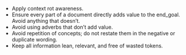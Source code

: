 - Apply context rot awareness.
- Ensure every part of a document directly adds value to the end_goal. Avoid anything that doesn’t.
- Avoid using adverbs that don’t add value.
- Avoid repetition of concepts; do not restate them in the negative or duplicate wording.
- Keep all information lean, relevant, and free of wasted tokens.
